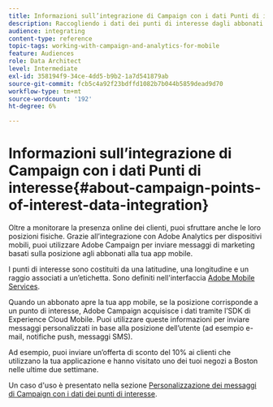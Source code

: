 ```yaml
---
title: Informazioni sull’integrazione di Campaign con i dati Punti di interesse
description: Raccogliendo i dati dei punti di interesse dagli abbonati all’app mobile, puoi inviare messaggi di marketing basati sulla posizione agli abbonati tramite l’integrazione in Adobe Campaign.
audience: integrating
content-type: reference
topic-tags: working-with-campaign-and-analytics-for-mobile
feature: Audiences
role: Data Architect
level: Intermediate
exl-id: 358194f9-34ce-4dd5-b9b2-1a7d541879ab
source-git-commit: fcb5c4a92f23bdffd1082b7b044b5859dead9d70
workflow-type: tm+mt
source-wordcount: '192'
ht-degree: 6%

---
```


# Informazioni sull’integrazione di Campaign con i dati Punti di interesse{#about-campaign-points-of-interest-data-integration}

Oltre a monitorare la presenza online dei clienti, puoi sfruttare anche le loro posizioni fisiche. Grazie all’integrazione con Adobe Analytics per dispositivi mobili, puoi utilizzare Adobe Campaign per inviare messaggi di marketing basati sulla posizione agli abbonati alla tua app mobile.

I punti di interesse sono costituiti da una latitudine, una longitudine e un raggio associati a un’etichetta. Sono definiti nell&#39;interfaccia [Adobe Mobile Services](https://experienceleague.adobe.com/docs/mobile-services/using/home.html?lang=it).

Quando un abbonato apre la tua app mobile, se la posizione corrisponde a un punto di interesse, Adobe Campaign acquisisce i dati tramite l’SDK di Experience Cloud Mobile. Puoi utilizzare queste informazioni per inviare messaggi personalizzati in base alla posizione dell’utente (ad esempio e-mail, notifiche push, messaggi SMS).

Ad esempio, puoi inviare un’offerta di sconto del 10% ai clienti che utilizzano la tua applicazione e hanno visitato uno dei tuoi negozi a Boston nelle ultime due settimane.

Un caso d&#39;uso è presentato nella sezione [Personalizzazione dei messaggi di Campaign con i dati dei punti di interesse](../../integrating/using/personalizing-campaign-messages-with-point-of-interest-data.md).
